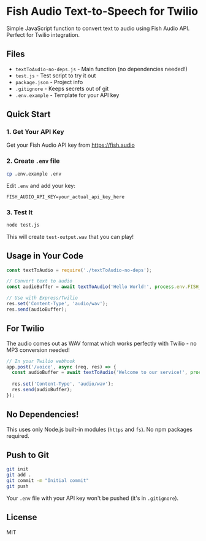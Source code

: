 # Fish Audio Text-to-Speech for Twilio

Simple JavaScript function to convert text to audio using Fish Audio API. Perfect for Twilio integration.

## Files

- `textToAudio-no-deps.js` - Main function (no dependencies needed!)
- `test.js` - Test script to try it out
- `package.json` - Project info
- `.gitignore` - Keeps secrets out of git
- `.env.example` - Template for your API key

## Quick Start

### 1. Get Your API Key
Get your Fish Audio API key from https://fish.audio

### 2. Create `.env` file
```bash
cp .env.example .env
```

Edit `.env` and add your key:
```
FISH_AUDIO_API_KEY=your_actual_api_key_here
```

### 3. Test It
```bash
node test.js
```

This will create `test-output.wav` that you can play!

## Usage in Your Code

```javascript
const textToAudio = require('./textToAudio-no-deps');

// Convert text to audio
const audioBuffer = await textToAudio('Hello World!', process.env.FISH_AUDIO_API_KEY);

// Use with Express/Twilio
res.set('Content-Type', 'audio/wav');
res.send(audioBuffer);
```

## For Twilio

The audio comes out as WAV format which works perfectly with Twilio - no MP3 conversion needed!

```javascript
// In your Twilio webhook
app.post('/voice', async (req, res) => {
  const audioBuffer = await textToAudio('Welcome to our service!', process.env.FISH_AUDIO_API_KEY);
  
  res.set('Content-Type', 'audio/wav');
  res.send(audioBuffer);
});
```

## No Dependencies!

This uses only Node.js built-in modules (`https` and `fs`). No npm packages required.

## Push to Git

```bash
git init
git add .
git commit -m "Initial commit"
git push
```

Your `.env` file with your API key won't be pushed (it's in `.gitignore`).

## License

MIT

